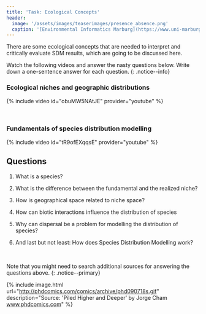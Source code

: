 ```yaml
---
title: 'Task: Ecological Concepts'
header:
  image: '/assets/images/teaserimages/presence_absence.png'
  caption: '[Environmental Informatics Marburg](https://www.uni-marburg.de/en/fb19/disciplines/physisch/environmentalinformatics){:target="_blank"}'
---
```


There are some ecological concepts that are needed to interpret and critically evaluate SDM results, which are going to be discussed here.

Watch the following videos and answer the nasty questions below.
Write down a one-sentence answer for each question.
{: .notice--info}




### Ecological niches and geographic distributions
{% include video id="obuMW5NAtJE" provider="youtube" %}

<br>

### Fundamentals of species distribution modelling
{% include video id="tR9ofEXqqsE" provider="youtube" %}



## Questions


1. What is a species?

1. What is the difference between the fundamental and the realized niche?

1. How is geographical space related to niche space?

1. How can biotic interactions influence the distribution of species

1. Why can dispersal be a problem for modelling the distribution of species?

1. And last but not least: How does Species Distribution Modelling work?


<br>

Note that you might need to search additional sources for answering the questions above.
{: .notice--primary}


{% include image.html url="http://phdcomics.com/comics/archive/phd090718s.gif" description="Source: 'Piled Higher and Deeper' by Jorge Cham www.phdcomics.com" %}




<!-- 
## Species concepts

### Morphological species concept

### Biological species concept

### Phylogenetic species concept


## Niches

The geographic distribution as a reflection of the niche

## Adaptation



### Fundamental niche

### Realized niche

### The n-dimensional hypervolume

[Blonder et. al 2014](https://onlinelibrary.wiley.com/doi/10.1111/geb.12146){:target="_blank"}


## Interactions

++ +- -- -0 


## Dispersal 


---

Can I use one of your comics in my thesis/defense/website or graduate student newsletter?
We'll be happy to grant you permission, but you MUST e-mail us at questions(at)phdcomics.com to let us know how and which strips you are using (by sending this email, you obtain official permission to use the images). In all cases, the strips must have the following text printed next to them:
  	"Piled Higher and Deeper" by Jorge Cham
www.phdcomics.com 

-->















